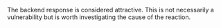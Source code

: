 The backend response is considered attractive. This is not necessarily a vulnerability but is worth investigating
the cause of the reaction.
